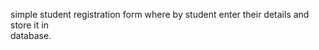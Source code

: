 simple student registration form where by student enter their details and store it in<br>
database.<br>
